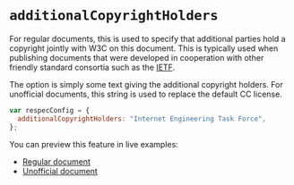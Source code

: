 # `additionalCopyrightHolders`

For regular documents, this is used to specify that additional parties hold a copyright jointly with W3C on this document. This is typically used when publishing documents that were developed in cooperation with other friendly standard consortia such as the [IETF](https://www.ietf.org/).

The option is simply some text giving the additional copyright holders. For unofficial documents, this string is used to replace the default CC license.

```js "example": "Add an additional copyright holder."
var respecConfig = {
  additionalCopyrightHolders: "Internet Engineering Task Force",
};
```

You can preview this feature in live examples:

- [Regular document](https://www.w3.org/respec/examples/boilerplate.html?additionalCopyrightHolders=Internet%20Engineering%20Task%20Force)
- [Unofficial document](https://www.w3.org/respec/examples/boilerplate.html?additionalCopyrightHolders=Copyright%20%C2%A9%201977%20Robin%20Berjon;specStatus=unofficial)
